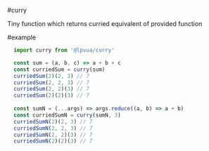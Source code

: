 #curry

Tiny function which returns curried equivalent of provided function

#example

```javascript
  import curry from '@lpvua/curry'

  const sum = (a, b, c) => a + b + c
  const curriedSum = curry(sum)
  curriedSum(2)(2, 3) // 7
  curriedSum(2, 2, 3) // 7
  curriedSum(2, 2)(3) // 7
  curriedSum(2)(2)(3) // 7
 
  const sumN = (...args) => args.reduce((a, b) => a + b)
  const curriedSumN = curry(sumN, 3)
  curriedSumN(2)(2, 3) // 7
  curriedSumN(2, 2, 3) // 7
  curriedSumN(2, 2)(3) // 7
  curriedSumN(2)(2)(3) // 7
```
